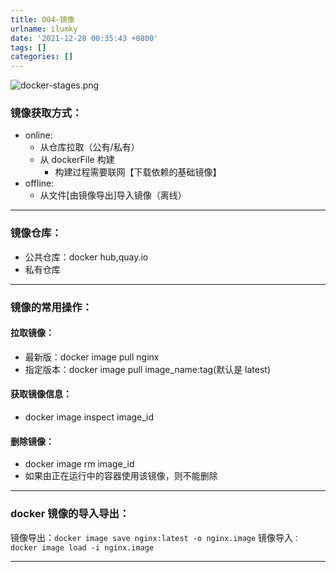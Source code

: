 ```yaml
---
title: 004-镜像
urlname: ilumky
date: '2021-12-28 00:35:43 +0800'
tags: []
categories: []
---
```


![docker-stages.png](https://cdn.nlark.com/yuque/0/2021/png/115484/1640624546465-49a14fe5-dc68-41a4-848d-0cbc76738107.png#clientId=u680771c4-4f2d-4&crop=0&crop=0&crop=1&crop=1&from=ui&id=uf51cd5f8&margin=%5Bobject%20Object%5D&name=docker-stages.png&originHeight=638&originWidth=792&originalType=binary∶=1&rotation=0&showTitle=true&size=70993&status=done&style=none&taskId=u9f112946-4f26-4317-b072-4a68c3008ae&title=%E9%95%9C%E5%83%8F%E7%9A%84%E8%8E%B7%E5%8F%96 "镜像的获取")

### 镜像获取方式：

- online:
  - 从仓库拉取（公有/私有）
  - 从 dockerFile 构建
    - 构建过程需要联网【下载依赖的基础镜像】
- offline:
  - 从文件[由镜像导出]导入镜像（离线）

---

### 镜像仓库：

- 公共仓库：docker hub,quay.io
- 私有仓库

---

### 镜像的常用操作：

#### 拉取镜像：

- 最新版：docker image pull nginx
- 指定版本：docker image pull image_name:tag(默认是 latest)

#### 获取镜像信息：

- docker image inspect image_id

#### 删除镜像：

- docker image rm image_id
- 如果由正在运行中的容器使用该镜像，则不能删除

---

### docker 镜像的导入导出：

镜像导出：`docker image save nginx:latest -o nginx.image`
镜像导入`：docker image load -i nginx.image`

---
